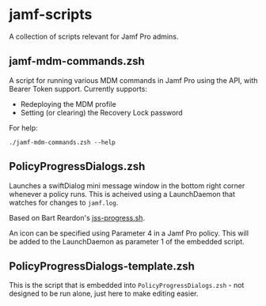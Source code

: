 # jamf-scripts

A collection of scripts relevant for Jamf Pro admins.

## jamf-mdm-commands.zsh

A script for running various MDM commands in Jamf Pro using the API, with Bearer Token support. Currently supports:

- Redeploying the MDM profile
- Setting (or clearing) the Recovery Lock password

For help:

```
./jamf-mdm-commands.zsh --help
```

## PolicyProgressDialogs.zsh

Launches a swiftDialog mini message window in the bottom right corner whenever a policy runs. This is acheived using a LaunchDaemon that watches for changes to `jamf.log`.

Based on Bart Reardon's [jss-progress.sh](https://github.com/bartreardon/swiftDialog-scripts/blob/main/JamfSelfService/jss-progress.sh).

An icon can be specified using Parameter 4 in a Jamf Pro policy. This will be added to the LaunchDaemon as parameter 1 of the embedded script.

## PolicyProgressDialogs-template.zsh

This is the script that is embedded into `PolicyProgressDialogs.zsh` - not designed to be run alone, just here to make editing easier.

